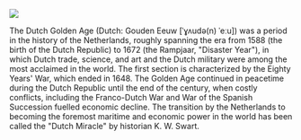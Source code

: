 <a href="https://juncture-digital.org"><img src="https://juncture-digital.org/images/ve-button.png"></a>

<param ve-config 
       title="Dutch Golden Age" 
       author="sarah"
       banner="https://upload.wikimedia.org/wikipedia/commons/thumb/b/b6/Joannes_van_Deutecum_-_Leo_Belgicus_1650_-_published_by_Claes_Jansz_Visscher_Amsterdam.jpg/947px-Joannes_van_Deutecum_-_Leo_Belgicus_1650_-_published_by_Claes_Jansz_Visscher_Amsterdam.jpg" 
       layout="vertical">
       

The Dutch Golden Age (Dutch: Gouden Eeuw [ˈɣʌudə(n) ˈeːu]) was a period in the history of the Netherlands, roughly spanning the era from 1588 (the birth of the Dutch Republic) to 1672 (the Rampjaar, "Disaster Year"), in which Dutch trade, science, and art and the Dutch military were among the most acclaimed in the world. The first section is characterized by the Eighty Years' War, which ended in 1648. The Golden Age continued in peacetime during the Dutch Republic until the end of the century, when costly conflicts, including the Franco-Dutch War and War of the Spanish Succession fuelled economic decline. The transition by the Netherlands to becoming the foremost maritime and economic power in the world has been called the "Dutch Miracle" by historian K. W. Swart.
